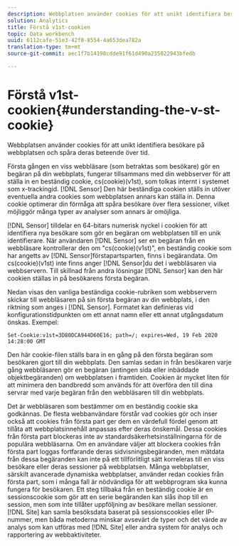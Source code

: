 ```yaml
---
description: Webbplatsen använder cookies för att unikt identifiera besökare på webbplatsen och spåra deras beteende över tid.
solution: Analytics
title: Förstå v1st-cookien
topic: Data workbench
uuid: 6112cafe-51e3-42f0-8554-4a653dea782a
translation-type: tm+mt
source-git-commit: aec1f7b14198cdde91f61d490a235022943bfedb

---
```



# Förstå v1st-cookien{#understanding-the-v-st-cookie}

Webbplatsen använder cookies för att unikt identifiera besökare på webbplatsen och spåra deras beteende över tid.

Första gången en viss webbläsare (som betraktas som besökare) gör en begäran på din webbplats, fungerar tillsammans med din webbserver för att ställa in en beständig cookie, cs(cookie)(v1st), som tolkas internt i systemet som x-trackingid. [!DNL Sensor] Den här beständiga cookien ställs in utöver eventuella andra cookies som webbplatsen annars kan ställa in. Denna cookie optimerar din förmåga att spåra besökare över flera sessioner, vilket möjliggör många typer av analyser som annars är omöjliga.

[!DNL Sensor] tilldelar en 64-bitars numerisk nyckel i cookien för att identifiera nya besökare som gör en begäran om webbplatsen till en unik identifierare. När användaren [!DNL Sensor] ser en begäran från en webbläsare kontrollerar den om &quot;cs(cookie)(v1st)&quot;, en beständig cookie som har angetts av [!DNL Sensor]förstapartsparten, finns i begärandata. Om cs(cookie)(v1st) inte finns anger [!DNL Sensor]du det i webbläsaren via webbservern. Till skillnad från andra lösningar [!DNL Sensor] kan den här cookien ställas in på besökarens första begäran.

Nedan visas den vanliga beständiga cookie-rubriken som webbservern skickar till webbläsaren på sin första begäran av din webbplats, i den riktning som anges i [!DNL Sensor]. Formatet kan definieras vid konfigurationstidpunkten om ett annat namn eller ett annat utgångsdatum önskas. Exempel:

```
Set-Cookie:v1st=3D80DCA944D60E16; path=/; expires=Wed, 19 Feb 2020 14:28:00 GMT
```

Den här cookie-filen ställs bara in en gång på den första begäran som besökaren gjort till din webbplats. Den samlas sedan in från besökaren varje gång webbläsaren gör en begäran (antingen sida eller inbäddade objektbegäranden) om webbplatsen i framtiden. Cookien är mycket liten för att minimera den bandbredd som används för att överföra den till dina servrar med varje begäran från den webbläsaren till din webbplats.

Det är webbläsaren som bestämmer om en beständig cookie ska godkännas. De flesta webbanvändare förstår vad cookies gör och inser också att cookies från första part ger dem en värdefull fördel genom att tillåta att webbplatsinnehåll anpassas efter deras önskemål. Dessa cookies från första part blockeras inte av standardsäkerhetsinställningarna för de populära webbläsarna. Om en användare väljer att blockera cookies från första part loggas fortfarande deras sidvisningsbegäranden, men mätdata från dessa begäranden kan inte på ett tillförlitligt sätt korreleras till en viss besökare eller deras sessioner på webbplatsen. Många webbplatser, särskilt avancerade dynamiska webbplatser, använder redan cookies från första part, som i många fall är nödvändiga för att webbprogram ska kunna fungera för besökaren. Ett steg tillbaka från en beständig cookie är en sessionscookie som gör att en serie begäranden kan slås ihop till en session, men som inte tillåter uppföljning av besökare mellan sessioner. [!DNL Site] kan samla besöksdata baserat på sessionscookies eller IP-nummer, men båda metoderna minskar avsevärt de typer och det värde av analys som kan utföras med [!DNL Site] eller andra system för analys och rapportering av webbaktiviteter.
